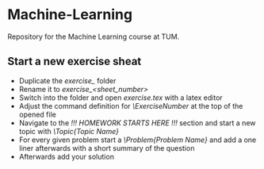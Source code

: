 # Machine-Learning
Repository for the Machine Learning course at TUM.

## Start a new exercise sheat
- Duplicate the *exercise_* folder
- Rename it to *exercise_<sheet_number>*
- Switch into the folder and open *exercise.tex* with a latex editor
- Adjust the command definition for *\ExerciseNumber* at the top of the opened file
- Navigate to the *!!! HOMEWORK STARTS HERE !!!* section and start a new topic with *\Topic{Topic Name}*
- For every given problem start a *\Problem{Problem Name}* and add a one liner afterwards with a short summary of the question 
- Afterwards add your solution
